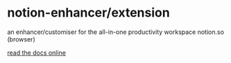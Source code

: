 # notion-enhancer/extension

an enhancer/customiser for the all-in-one productivity workspace notion.so (browser)

[read the docs online](https://notion-enhancer.github.io/)
